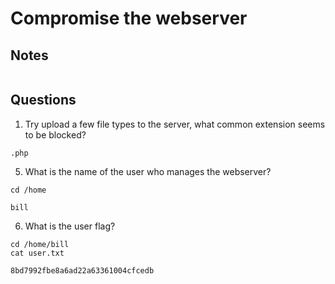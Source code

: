 # Compromise the webserver

## Notes

```

```

## Questions

1. Try upload a few file types to the server, what common extension seems to be blocked?

```
.php
```

5. What is the name of the user who manages the webserver?

```
cd /home

bill
```

6. What is the user flag?

```
cd /home/bill
cat user.txt

8bd7992fbe8a6ad22a63361004cfcedb
```
